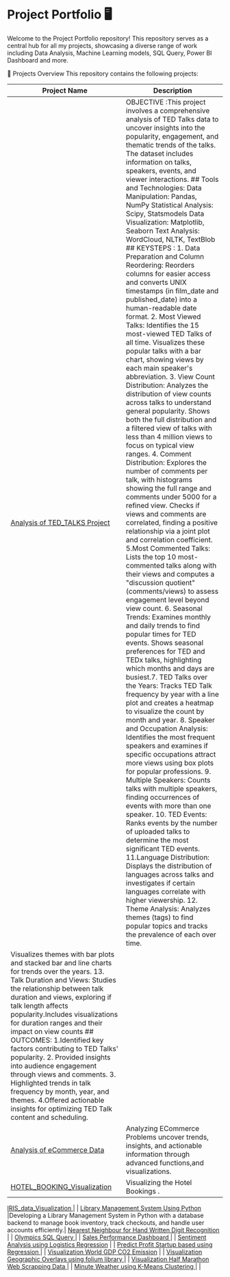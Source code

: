 # Project Portfolio 🖥️

Welcome to the Project Portfolio repository! This repository serves as a central hub for all my projects, 
showcasing a diverse range of work including  Data Analysis, Machine Learning models, SQL Query, Power BI Dashboard and more.

📂 Projects Overview 
This repository contains the following projects:

|  Project Name  |  Description  |
|-|-|
 [Analysis of TED_TALKS Project](https://github.com/ArpitD06/Project-Portfolio/blob/main/Analysis%20of%20TED_TALKS.py) |OBJECTIVE :This project involves a comprehensive analysis of TED Talks data to uncover insights into the popularity, engagement, and thematic trends of the talks. The dataset includes information on talks, speakers, events, and viewer interactions.            ## Tools and Technologies: Data Manipulation: Pandas, NumPy    Statistical Analysis: Scipy, Statsmodels        Data Visualization: Matplotlib, Seaborn                   Text Analysis: WordCloud, NLTK, TextBlob       ## KEYSTEPS :    1. Data Preparation and Column Reordering:  Reorders columns for easier access and converts UNIX timestamps (in film_date and published_date) into a human-readable date format.          2. Most Viewed Talks: Identifies the 15 most-viewed TED Talks of all time.  Visualizes these popular talks with a bar chart, showing views by each main speaker's abbreviation.     3. View Count Distribution:  Analyzes the distribution of view counts across talks to understand general popularity. Shows both the full distribution and a filtered view of talks with less than 4 million views to focus on typical view ranges.    4. Comment Distribution: Explores the number of comments per talk, with histograms showing the full range and comments under 5000 for a refined view.  Checks if views and comments are correlated, finding a positive relationship via a joint plot and correlation coefficient.   5.Most Commented Talks: Lists the top 10 most-commented talks along with their views and computes a "discussion quotient" (comments/views) to assess engagement level beyond view count.  6. Seasonal Trends: Examines monthly and daily trends to find popular times for TED events. Shows seasonal preferences for TED and TEDx talks, highlighting which months and days are busiest.7. TED Talks over the Years: Tracks TED Talk frequency by year with a line plot and creates a heatmap to visualize the count by month and year. 8. Speaker and Occupation Analysis: Identifies the most frequent speakers and examines if specific occupations attract more views using box plots for popular professions. 9. Multiple Speakers: Counts talks with multiple speakers, finding occurrences of events with more than one speaker. 10. TED Events: Ranks events by the number of uploaded talks to determine the most significant TED events. 11.Language Distribution:  Displays the distribution of languages across talks and investigates if certain languages correlate with higher viewership.  12. Theme Analysis: Analyzes themes (tags) to find popular topics and tracks the prevalence of each over time.
Visualizes themes with bar plots and stacked bar and line charts for trends over the years.  13. Talk Duration and Views: Studies the relationship between talk duration and views, exploring if talk length affects popularity.Includes visualizations for duration ranges and their impact on view counts        ## OUTCOMES:  1.Identified key factors contributing to TED Talks' popularity.    2. Provided insights into audience engagement through views and comments.    3. Highlighted trends in talk frequency by month, year, and themes.   4.Offered actionable insights for optimizing TED Talk content and scheduling. | 
 [Analysis of eCommerce Data](https://github.com/ArpitD06/Project-Portfolio/blob/main/Analysis%20of%20eCommerce%20Data.py) |Analyzing ECommerce Problems uncover trends, insights, and actionable information through advanced functions,and visualizations.| 
  [HOTEL_BOOKING_Visualization ](https://github.com/ArpitD06/Project-Portfolio/blob/main/HOTEL_BOOKING_visualization.py) |Visualizing the Hotel Bookings .| 
  [IRIS_data_Visualization ](https://github.com/ArpitD06/Project-Portfolio/blob/main/IRIS_data_Visualization.py)
 |   | 
  [Library Management System Using Python](https://github.com/ArpitD06/Project-Portfolio/blob/main/Library%20Management%20System.py) |Developing a Library Management System in Python with a database backend to manage book inventory, track checkouts, and handle user accounts efficiently.| 
  [Nearest Neighbour for Hand Written Digit Recognition](https://github.com/ArpitD06/Project-Portfolio/blob/main/NEAREST%20NEIGHBOUR%20FOR%20HANDWRITTEN%20DIGIT%20RECOGNITION.py) |   |
 [Olympics SQL Query ](https://github.com/ArpitD06/Project-Portfolio/blob/main/OLYMPICS%20SQL%20QUERY.sql) |   |
  [Sales Performance Dashboard ](https://github.com/ArpitD06/Project-Portfolio/blob/main/SALES%20PERFORMANCE%20DASHBOARD.pbix) |   |
  [ Sentiment Analysis using Logistics Regression](https://github.com/ArpitD06/Project-Portfolio/blob/main/SENTIMENT%20ANALYSIS%20USING%20LOGISTIC%20REGRESSION.py) |   |
  [Predict Profit Startup based using Regression ](https://github.com/ArpitD06/Project-Portfolio/blob/main/Using%20Regression%20Model%20For%20Predict%20Profit%20Startup_based%20.py) |   |
  [ Visualization World GDP CO2 Emission](https://github.com/ArpitD06/Project-Portfolio/blob/main/VISUALIZATION%20OF%20WORLD%20GDP%20%26%20CO2%20EMISSION.py) |   |
  [Visualization Geographic Overlays using folium library ](https://github.com/ArpitD06/Project-Portfolio/blob/main/VISUALIZATION%20USING%20FOLIUM%20LIBRARY%20FOR%20GEOGRAPHIC%20OVERLAYS.py) |   |
  [Visualization Half Marathon Web Scrapping Data ](https://github.com/ArpitD06/Project-Portfolio/blob/main/WEB%20SCRAPPING%20%26%20DATA%20VISUALIZATION%20HALF%20MARATHON%20.py) |   |
  [Minute Weather using K-Means Clustering ](https://github.com/ArpitD06/Project-Portfolio/blob/main/k-MEANS%20CLUSTERING%20FOR%20MINUTE%20WEATHER%20.py) |   |
